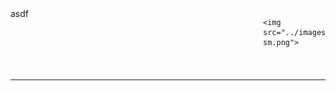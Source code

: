 <div style="height: 100px;">

  <div style="width: 300px; height: 50px; display: block; float: left;">
  asdf
  </div>

  <div style="width: 100px; height: 50px; float: right">

    <img src="../images/gcp-sm.png">

  </div>
  
</div>

---